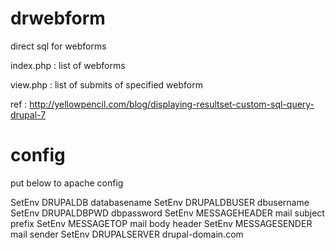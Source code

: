 drwebform
=========

direct sql for webforms


index.php : list of webforms

view.php : list of submits of specified webform

ref : http://yellowpencil.com/blog/displaying-resultset-custom-sql-query-drupal-7


config
======
put below to apache config

SetEnv DRUPALDB databasename
SetEnv DRUPALDBUSER dbusername
SetEnv DRUPALDBPWD dbpassword
SetEnv MESSAGEHEADER mail subject prefix
SetEnv MESSAGETOP    mail body header
SetEnv MESSAGESENDER mail sender
SetEnv DRUPALSERVER drupal-domain.com
